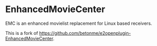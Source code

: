 EnhancedMovieCenter
===================

EMC is an enhanced movielist replacement for Linux based receivers.

This is a fork of https://github.com/betonme/e2openplugin-EnhancedMovieCenter.